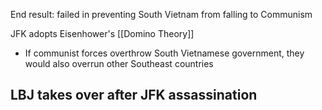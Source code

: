 
End result: failed in preventing South Vietnam from falling to Communism

JFK adopts Eisenhower's [[Domino Theory]] 
- If communist forces overthrow South Vietnamese government, they would also overrun other Southeast countries

LBJ takes over after JFK assassination
- 


